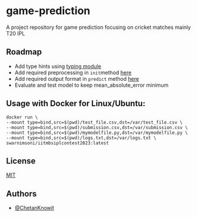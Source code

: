 
# game-prediction

A project repository for game prediction focusing on cricket matches mainly T20 IPL




## Roadmap

- Add type hints using [typing module](https://docs.python.org/3.9/library/typing.html)
- Add required preprocessing in ```init```method [here](https://github.com/ChetanKnowIt/game-prediction/blob/main/mymodelfile.py#L5)
- Add required output format in ```predict``` method [here](https://github.com/ChetanKnowIt/game-prediction/blob/main/mymodelfile.py#L22)
- Evaluate and test model to keep mean_absolute_error minimum




## Usage with Docker for Linux/Ubuntu:

```Shell
docker run \
--mount type=bind,src=$(pwd)/test_file.csv,dst=/var/test_file.csv \
--mount type=bind,src=$(pwd)/submission.csv,dst=/var/submission.csv \
--mount type=bind,src=$(pwd)/mymodelfile.py,dst=/var/mymodelfile.py \
--mount type=bind,src=$(pwd)/logs.txt,dst=/var/logs.txt \
swarnimsoni/iitmbsiplcontest2023:latest
```


## License

[MIT](https://choosealicense.com/licenses/mit/)


## Authors

- [@ChetanKnowit](https://github.com/ChetanKnowIt)

